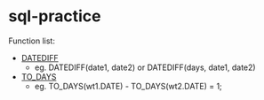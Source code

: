 # sql-practice

Function list:

* [DATEDIFF](https://www.w3schools.com/sql/func_sqlserver_datediff.asp)
  * eg. DATEDIFF(date1, date2) or DATEDIFF(days, date1, date2)
* [TO_DAYS](https://www.w3schools.com/sql/func_mysql_to_days.asp)
  * eg. TO_DAYS(wt1.DATE) - TO_DAYS(wt2.DATE) = 1;
